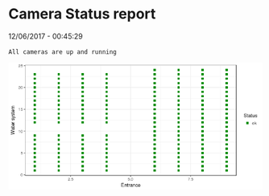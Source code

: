 Camera Status report
================
12/06/2017 - 00:45:29

    All cameras are up and running

![](camreport_files/figure-markdown_github/unnamed-chunk-2-1.png)
